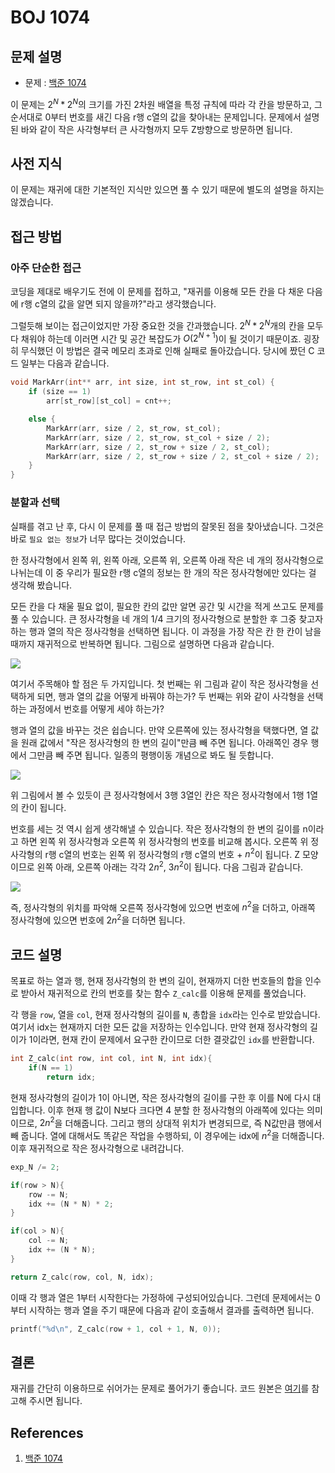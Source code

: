 # BOJ 1074

## 문제 설명

- 문제 : [백준 1074](https://www.acmicpc.net/problem/1074)

이 문제는 $2^N * 2^N$의 크기를 가진 2차원 배열을 특정 규칙에 따라 각 칸을 방문하고, 그 순서대로 0부터 번호를 새긴 다음 r행 c열의 값을 찾아내는 문제입니다. 문제에서 설명된 바와 같이 작은 사각형부터 큰 사각형까지 모두 Z방향으로 방문하면 됩니다.

## 사전 지식

이 문제는 재귀에 대한 기본적인 지식만 있으면 풀 수 있기 때문에 별도의 설명을 하지는 않겠습니다.

## 접근 방법

### 아주 단순한 접근

코딩을 제대로 배우기도 전에 이 문제를 접하고, "재귀를 이용해 모든 칸을 다 채운 다음에 r행 c열의 값을 알면 되지 않을까?"라고 생각했습니다.

그럴듯해 보이는 접근이었지만 가장 중요한 것을 간과했습니다. $2^N * 2^N$개의 칸을 모두 다 채워야 하는데 이러면 시간 및 공간 복잡도가 $O(2^{N+1})$이 될 것이기 때문이죠. 굉장히 무식했던 이 방법은 결국 메모리 초과로 인해 실패로 돌아갔습니다. 당시에 짰던 C 코드 일부는 다음과 같습니다.

```c
void MarkArr(int** arr, int size, int st_row, int st_col) {
	if (size == 1)
		arr[st_row][st_col] = cnt++;

	else {
		MarkArr(arr, size / 2, st_row, st_col);
		MarkArr(arr, size / 2, st_row, st_col + size / 2);
		MarkArr(arr, size / 2, st_row + size / 2, st_col);
		MarkArr(arr, size / 2, st_row + size / 2, st_col + size / 2);
	}
}
```

### 분할과 선택

실패를 겪고 난 후, 다시 이 문제를 풀 때 접근 방법의 잘못된 점을 찾아냈습니다. 그것은 바로 `필요 없는 정보`가 너무 많다는 것이었습니다.

한 정사각형에서 왼쪽 위, 왼쪽 아래, 오른쪽 위, 오른쪽 아래 작은 네 개의 정사각형으로 나뉘는데 이 중 우리가 필요한 r행 c열의 정보는 한 개의 작은 정사각형에만 있다는 걸 생각해 봤습니다.

모든 칸을 다 채울 필요 없이, 필요한 칸의 값만 알면 공간 및 시간을 적게 쓰고도 문제를 풀 수 있습니다. 큰 정사각형을 네 개의 1/4 크기의 정사각형으로 분할한 후 그중 찾고자 하는 행과 열의 작은 정사각형을 선택하면 됩니다. 이 과정을 가장 작은 칸 한 칸이 남을 때까지 재귀적으로 반복하면 됩니다. 그림으로 설명하면 다음과 같습니다.

![](https://velog.velcdn.com/images/sinclairr/post/0f00529d-e93c-426b-ba08-01503d8e8e5d/image.PNG)

여기서 주목해야 할 점은 두 가지입니다. 첫 번째는 위 그림과 같이 작은 정사각형을 선택하게 되면, 행과 열의 값을 어떻게 바꿔야 하는가? 두 번째는 위와 같이 사각형을 선택하는 과정에서 번호를 어떻게 세야 하는가?

행과 열의 값을 바꾸는 것은 쉽습니다. 만약 오른쪽에 있는 정사각형을 택했다면, 열 값을 원래 값에서 "작은 정사각형의 한 변의 길이"만큼 빼 주면 됩니다. 아래쪽인 경우 행에서 그만큼 빼 주면 됩니다. 일종의 평행이동 개념으로 봐도 될 듯합니다.

![](https://velog.velcdn.com/images/sinclairr/post/a064c235-9da9-4452-b9cc-629afc54ce2b/image.PNG)

위 그림에서 볼 수 있듯이 큰 정사각형에서 3행 3열인 칸은 작은 정사각형에서 1행 1열의 칸이 됩니다.

번호를 세는 것 역시 쉽게 생각해낼 수 있습니다. 작은 정사각형의 한 변의 길이를 n이라고 하면 왼쪽 위 정사각형과 오른쪽 위 정사각형의 번호를 비교해 봅시다. 오른쪽 위 정사각형의 r행 c열의 번호는 왼쪽 위 정사각형의 r행 c열의 번호 + $n^2$이 됩니다. Z 모양이므로 왼쪽 아래, 오른쪽 아래는 각각 $2n^2$, $3n^2$이 됩니다. 다음 그림과 같습니다.

![](https://velog.velcdn.com/images/sinclairr/post/90028092-eb70-4d1c-96be-5c91e4791875/image.PNG)

즉, 정사각형의 위치를 파악해 오른쪽 정사각형에 있으면 번호에 $n^2$을 더하고, 아래쪽 정사각형에 있으면 번호에 $2n^2$을 더하면 됩니다.

## 코드 설명

목표로 하는 열과 행, 현재 정사각형의 한 변의 길이, 현재까지 더한 번호들의 합을 인수로 받아서 재귀적으로 칸의 번호를 찾는 함수 `Z_calc`를 이용해 문제를 풀었습니다.

각 행을 `row`, 열을 `col`, 현재 정사각형의 길이를 `N`, 총합을 `idx`라는 인수로 받았습니다. 여기서 idx는 현재까지 더한 모든 값을 저장하는 인수입니다. 만약 현재 정사각형의 길이가 1이라면, 현재 칸이 문제에서 요구한 칸이므로 더한 결괏값인 `idx`를 반환합니다.

```cpp
int Z_calc(int row, int col, int N, int idx){
    if(N == 1)
        return idx;
```

현재 정사각형의 길이가 1이 아니면, 작은 정사각형의 길이를 구한 후 이를 N에 다시 대입합니다. 이후 현재 행 값이 N보다 크다면 4 분할 한 정사각형의 아래쪽에 있다는 의미이므로, $2n^2$을 더해줍니다. 그리고 행의 상대적 위치가 변경되므로, 즉 N값만큼 행에서 빼 줍니다. 열에 대해서도 똑같은 작업을 수행하되, 이 경우에는 idx에 $n^2$을 더해줍니다. 이후 재귀적으로 작은 정사각형으로 내려갑니다.

```cpp
exp_N /= 2;

if(row > N){
    row -= N;
    idx += (N * N) * 2;
}

if(col > N){
    col -= N;
    idx += (N * N);
}

return Z_calc(row, col, N, idx);
```

이때 각 행과 열은 1부터 시작한다는 가정하에 구성되어있습니다. 그런데 문제에서는 0부터 시작하는 행과 열을 주기 때문에 다음과 같이 호출해서 결과를 출력하면 됩니다.

```cpp
printf("%d\n", Z_calc(row + 1, col + 1, N, 0));
```

## 결론

재귀를 간단히 이용하므로 쉬어가는 문제로 풀어가기 좋습니다. 코드 원본은 [여기]()를 참고해 주시면 됩니다.

## References

1. [백준 1074](https://www.acmicpc.net/problem/1074)
